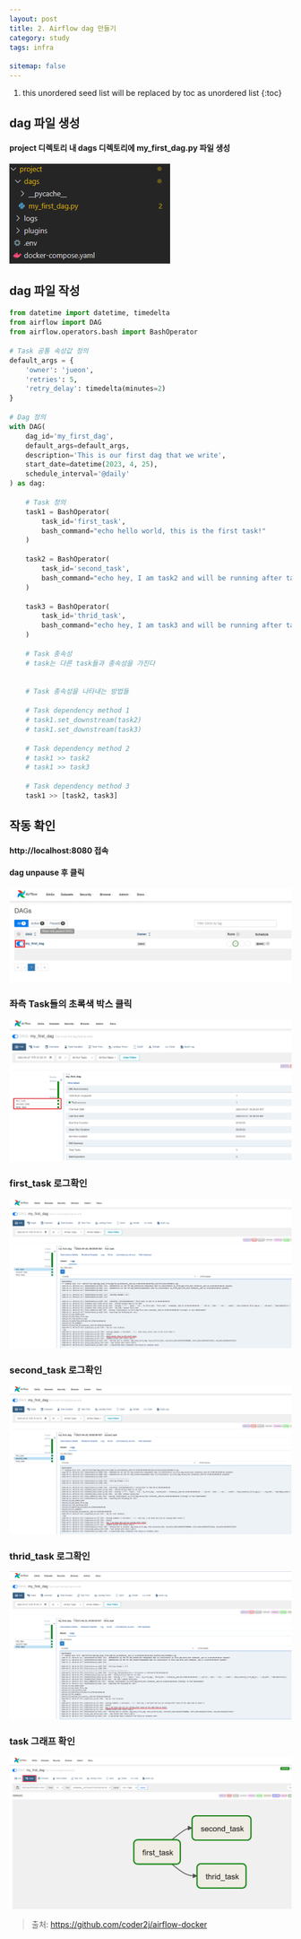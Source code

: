 ```yaml
---
layout: post
title: 2. Airflow dag 만들기
category: study
tags: infra

sitemap: false
---
```

1. this unordered seed list will be replaced by toc as unordered list
{:toc}

## dag 파일 생성
#### project 디렉토리 내 dags 디렉토리에 my_first_dag.py 파일 생성   
![](/assets/img/post/airflow_dag_만들기/dag1.png)

## dag 파일 작성
```py
from datetime import datetime, timedelta
from airflow import DAG
from airflow.operators.bash import BashOperator

# Task 공통 속성값 정의
default_args = {
    'owner': 'jueon',
    'retries': 5,
    'retry_delay': timedelta(minutes=2)
}

# Dag 정의
with DAG(
    dag_id='my_first_dag',
    default_args=default_args,
    description='This is our first dag that we write',
    start_date=datetime(2023, 4, 25),
    schedule_interval='@daily'
) as dag:
    
    # Task 정의
    task1 = BashOperator(
        task_id='first_task',
        bash_command="echo hello world, this is the first task!"
    )

    task2 = BashOperator(
        task_id='second_task',
        bash_command="echo hey, I am task2 and will be running after task1!"
    )

    task3 = BashOperator(
        task_id='thrid_task',
        bash_command="echo hey, I am task3 and will be running after task1 at the same time as task2!"
    )

    # Task 종속성
    # task는 다른 task들과 종속성을 가진다


    # Task 종속성을 나타내는 방법들

    # Task dependency method 1
    # task1.set_downstream(task2)
    # task1.set_downstream(task3)

    # Task dependency method 2
    # task1 >> task2
    # task1 >> task3

    # Task dependency method 3
    task1 >> [task2, task3]
```
## 작동 확인
#### http://localhost:8080 접속
#### dag unpause 후 클릭  
![](/assets/img/post/airflow_dag_만들기/dag2.png)  
  
### 좌측 Task들의 초록색 박스 클릭
![](/assets/img/post/airflow_dag_만들기/dag3.png)
  
### first_task 로그확인
![](/assets/img/post/airflow_dag_만들기/dag4.png)

### second_task 로그확인
![](/assets/img/post/airflow_dag_만들기/dag5.png)

### thrid_task 로그확인
![](/assets/img/post/airflow_dag_만들기/dag6.png)

### task 그래프 확인
![](/assets/img/post/airflow_dag_만들기/dag7.png)


>출처: https://github.com/coder2j/airflow-docker